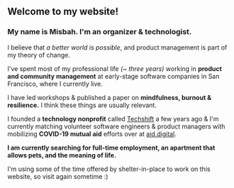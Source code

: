 ## Welcome to my website!

### My name is Misbah. I'm an organizer & technologist. 

I believe that _a better world is possible_, and product management is part of my theory of change.

I've spent most of my professional life _(~ three years)_ working in **product and community management** at early-stage software companies in San Francisco, where I currently live. 

I have led workshops & published a paper on **mindfulness, burnout & resilience.** I think these things are usually relevant.

I founded a **technology nonprofit** called [Techshift](techshift.org) a few years ago & I'm currently matching volunteer software engineers & product managers with mobilizing **COVID-19 mutual aid** efforts over at [aid.digital](aid.digital).

**I am currently searching for full-time employment, an apartment that allows pets, and the meaning of life.**

I'm using some of the time offered by shelter-in-place to work on this website, so visit again sometime :)

